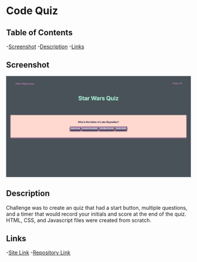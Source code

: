# Code Quiz

## Table of Contents

-[Screenshot](#ScreenShot) -[Description](#Description) -[Links](#Links)

## Screenshot <a name = "ScreenShot"></a>

![Screenshot](./Images/Star-Wars-Quiz.png)

## Description <a name = "Description"></a>

Challenge was to create an quiz that had a start button, multiple questions, and a timer that would record your initials and score at the end of the quiz. HTML, CSS, and Javascript files were created from scratch.

## Links <a name = "Links"></a>

-[Site Link](https://michael-alvarado.github.io/Code-Quiz/) -[Repository Link](https://github.com/Michael-Alvarado/Code-Quiz)
